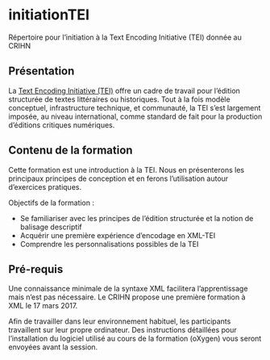 # initiationTEI
Répertoire pour l’initiation à la Text Encoding Initiative (TEI) donnée au CRIHN

## Présentation

La [Text Encoding Initiative (TEI)](http://www.tei-c.org) offre un cadre de travail pour l’édition structurée de textes littéraires ou historiques. Tout à la fois modèle conceptuel, infrastructure technique, et communauté, la TEI s’est largement imposée, au niveau international, comme standard de fait pour la production d’éditions critiques numériques.

## Contenu de la formation

Cette formation est une introduction à la TEI. Nous en présenterons les principaux principes de conception et en ferons l’utilisation autour d’exercices pratiques.

Objectifs de la formation : 

- Se familiariser avec les principes de l’édition structurée et la notion de balisage descriptif
- Acquérir une première expérience d’encodage en XML-TEI
- Comprendre les personnalisations possibles de la TEI

## Pré-requis

Une connaissance minimale de la syntaxe XML facilitera l’apprentissage mais n’est pas nécessaire. Le CRIHN propose une première formation à XML le 17 mars 2017.

Afin de travailler dans leur environnement habituel, les participants travaillent sur leur propre ordinateur. Des instructions détaillées pour l’installation du logiciel utilisé au cours de la formation (oXygen) vous seront envoyées avant la session.

## 